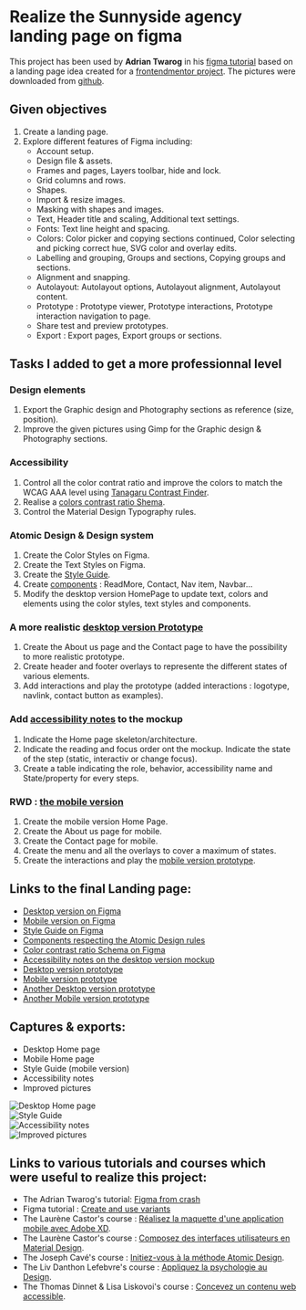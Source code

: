 # Realize the Sunnyside agency landing page on figma  
This project has been used by **Adrian Twarog** in his [figma tutorial](https://www.freecodecamp.org/news/figma-crash-course/) based on a landing page idea created for a [frontendmentor project](https://www.frontendmentor.io/solutions/sunnyside-agency-landing-page-mVy7o6ijV). 
The pictures were downloaded from [github](https://github.com/Adarshshanbhag5/Sunnyside-agency-landing-page-FrontendMentorIO).

## Given objectives
1. Create a landing page.
2. Explore different features of Figma including:
    * Account setup.  
    * Design file & assets.  
    * Frames and pages, Layers toolbar, hide and lock.  
    * Grid columns and rows.  
    * Shapes.  
    * Import & resize images.  
    * Masking with shapes and images.  
    * Text, Header title and scaling, Additional text settings.  
    * Fonts: Text line height and spacing.  
    * Colors: Color picker and copying sections continued, Color selecting and picking correct hue, SVG color and overlay edits.  
    * Labelling and grouping, Groups and sections, Copying groups and sections.  
    * Alignment and snapping.  
    * Autolayout: Autolayout options, Autolayout alignment, Autolayout content.  
    * Prototype : Prototype viewer, Prototype interactions, Prototype interaction navigation to page.  
    * Share test and preview prototypes.  
    * Export : Export pages, Export groups or sections.  

## Tasks I added to get a more professionnal level
### Design elements
1. Export the Graphic design and Photography sections as reference (size, position).  
2. Improve the given pictures using Gimp for the Graphic design & Photography sections.  

### Accessibility
1. Control all the color contrat ratio and improve the colors to match the WCAG AAA level using [Tanagaru Contrast Finder](https://contrast-finder.tanaguru.com/). 
2. Realise a [colors contrast ratio Shema](https://www.figma.com/file/KorWlWLjfqqE1BqGaStgOP/Sunnyside-Figma-from-crach-course?node-id=40%3A2).
3. Control the Material Design Typography rules.

### Atomic Design & Design system
1. Create the Color Styles on Figma.
2. Create the Text Styles on Figma.
3. Create the [Style Guide](https://www.figma.com/file/KorWlWLjfqqE1BqGaStgOP/Sunnyside-Figma-from-crach-course?node-id=40%3A3).
4. Create [components](https://www.figma.com/file/KorWlWLjfqqE1BqGaStgOP/Sunnyside-Figma-from-crach-course?node-id=55%3A123) : ReadMore, Contact, Nav item, Navbar...
5. Modify the desktop version HomePage to update text, colors and elements using the color styles, text styles and components.

### A more realistic [desktop version Prototype](https://www.figma.com/proto/KorWlWLjfqqE1BqGaStgOP/Sunnyside-Figma-from-crach-course?node-id=3%3A2&scaling=min-zoom&page-id=0%3A1&starting-point-node-id=3%3A2) 
1. Create the About us page and the Contact page to have the possibility to more realistic prototype.
2. Create header and footer overlays to represente the different states of various elements.
3. Add interactions and play the prototype (added interactions : logotype, navlink, contact button as examples).

### Add [accessibility notes](https://www.figma.com/file/KorWlWLjfqqE1BqGaStgOP/Sunnyside-Figma-from-crach-course?node-id=0%3A1) to the mockup
1. Indicate the Home page skeleton/architecture.
2. Indicate the reading and focus order ont the mockup. Indicate the state of the step (static, interactiv or change focus).
3. Create a table indicating the role, behavior, accessibility name and State/property for every steps.

### RWD : [the mobile version](https://www.figma.com/file/KorWlWLjfqqE1BqGaStgOP/Sunnyside-Figma-from-crach-course?node-id=35%3A2)
1. Create the mobile version Home Page.
2. Create the About us page for mobile.
3. Create the Contact page for mobile.
4. Create the menu and all the overlays to cover a maximum of states.
5. Create the interactions and play the [mobile version prototype](https://www.figma.com/proto/KorWlWLjfqqE1BqGaStgOP/Sunnyside-Figma-from-crach-course?node-id=51%3A34&scaling=scale-down&page-id=35%3A2&starting-point-node-id=51%3A34).


## Links to the final Landing page:
* [Desktop version on Figma](https://www.figma.com/file/KorWlWLjfqqE1BqGaStgOP/Sunnyside-Figma-from-crach-course?node-id=0%3A1)
* [Mobile version on Figma](https://www.figma.com/file/KorWlWLjfqqE1BqGaStgOP/Sunnyside-Figma-from-crach-course?node-id=35%3A2)
* [Style Guide on Figma](https://www.figma.com/file/KorWlWLjfqqE1BqGaStgOP/Sunnyside-Figma-from-crach-course?node-id=40%3A3)
* [Components respecting the Atomic Design rules](https://www.figma.com/file/KorWlWLjfqqE1BqGaStgOP/Sunnyside-Figma-from-crach-course?node-id=55%3A123)
* [Color contrast ratio Schema on Figma](https://www.figma.com/file/KorWlWLjfqqE1BqGaStgOP/Sunnyside-Figma-from-crach-course?node-id=40%3A2)
* [Accessibility notes on the desktop version mockup](https://www.figma.com/file/KorWlWLjfqqE1BqGaStgOP/Sunnyside-Figma-from-crach-course?node-id=0%3A1)
* [Desktop version prototype](https://www.figma.com/proto/KorWlWLjfqqE1BqGaStgOP/Sunnyside-Figma-from-crach-course?node-id=3%3A2&scaling=min-zoom&page-id=0%3A1&starting-point-node-id=3%3A2)
* [Mobile version prototype](https://www.figma.com/proto/KorWlWLjfqqE1BqGaStgOP/Sunnyside-Figma-from-crach-course?node-id=51%3A34&scaling=scale-down&page-id=35%3A2&starting-point-node-id=51%3A34)
* [Another Desktop version prototype](https://www.figma.com/proto/KorWlWLjfqqE1BqGaStgOP/Sunnyside-Figma-from-crach-course?node-id=108%3A1544&scaling=min-zoom&page-id=108%3A510&starting-point-node-id=108%3A1544)
* [Another Mobile version prototype](https://www.figma.com/proto/KorWlWLjfqqE1BqGaStgOP/Sunnyside-Figma-from-crach-course?node-id=108%3A2172&scaling=scale-down&page-id=108%3A1953&starting-point-node-id=108%3A2172)


## Captures & exports:
* Desktop Home page
* Mobile Home page
* Style Guide (mobile version)
* Accessibility notes
* Improved pictures

![Desktop Home page](https://github.com/s-manguy/projects/blob/main/webdesign/sunnyside-agency_landing-page/Assets/Exports%20and%20captures/Desktop%20LandingPage%20result.png)  
![Style Guide](https://github.com/s-manguy/projects/blob/main/webdesign/sunnyside-agency_landing-page/Assets/Exports%20and%20captures/Mobile%20LandingPage%20result.png)  
![Accessibility notes](https://github.com/s-manguy/projects/blob/main/webdesign/sunnyside-agency_landing-page/Assets/Exports%20and%20captures/Sunnyside_Accessibility%20notes_ms.png)  
![Improved pictures](https://github.com/s-manguy/projects/blob/main/webdesign/sunnyside-agency_landing-page/Assets/Exports%20and%20captures/Sunnyside_pictures_ms.png)  


## Links to various tutorials and courses which were useful to realize this project:
* The Adrian Twarog's tutorial: [Figma from crash](https://www.freecodecamp.org/news/figma-crash-course/)
* Figma tutorial : [Create and use variants](https://help.figma.com/hc/en-us/articles/360056440594) 
* The Laurène Castor's course : [Réalisez la maquette d'une application mobile avec Adobe XD](https://openclassrooms.com/fr/courses/3014016-realisez-la-maquette-d-une-application-mobile-avec-adobe-xd).
* The Laurène Castor's course : [Composez des interfaces utilisateurs en Material Design](https://openclassrooms.com/fr/courses/3936801-composez-des-interfaces-utilisateurs-en-material-design).
* The Joseph Cavé's course : [Initiez-vous à la méthode Atomic Design](https://openclassrooms.com/fr/courses/5249021-initiez-vous-a-la-methode-atomic-design).
* The Liv Danthon Lefebvre's course : [Appliquez la psychologie au Design](https://openclassrooms.com/fr/courses/5248811-appliquez-la-psychologie-au-design).
* The Thomas Dinnet & Lisa Liskovoi's course : [Concevez un contenu web accessible](https://openclassrooms.com/fr/courses/6691346-concevez-un-contenu-web-accessible).
